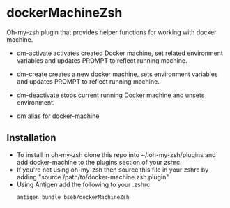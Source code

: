 # dockerMachineZsh
Oh-my-zsh plugin that provides helper functions for working with docker machine.

- dm-activate activates created Docker machine, set related environment variables and updates PROMPT to reflect running machine.

- dm-create creates a new docker machine, sets environment variables and updates PROMPT to reflect running machine.

- dm-deactivate stops current running Docker machine and unsets environment.

- dm alias for docker-machine

## Installation

- To install in oh-my-zsh clone this repo into
 ~/.oh-my-zsh/plugins and add docker-machine to the plugins section of your zshrc.  
- If you're not using oh-my-zsh then source this file in your zshrc by adding "source /path/to/docker-machine.zsh.plugin"
- Using Antigen add the following to your .zshrc
  ```
  antigen bundle bseb/dockerMachineZsh
  ```
